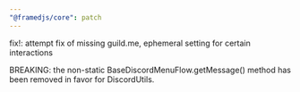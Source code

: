 ```yaml
---
"@framedjs/core": patch
---
```


fix!: attempt fix of missing guild.me, ephemeral setting for certain interactions

BREAKING: the non-static BaseDiscordMenuFlow.getMessage() method has been removed in favor for DiscordUtils.
